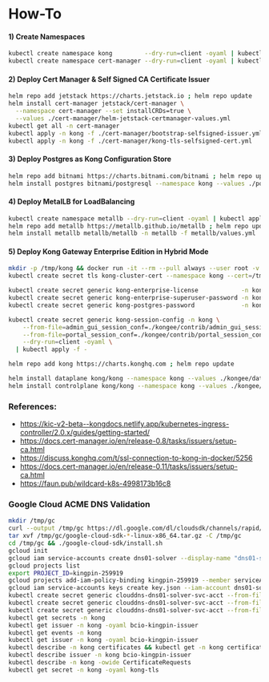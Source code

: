 # How-To
#### 1) Create Namespaces
```sh
kubectl create namespace kong         --dry-run=client -oyaml | kubectl apply -f -
kubectl create namespace cert-manager --dry-run=client -oyaml | kubectl apply -f -
```
#### 2) Deploy Cert Manager & Self Signed CA Certificate Issuer
```sh
helm repo add jetstack https://charts.jetstack.io ; helm repo update
helm install cert-manager jetstack/cert-manager \
  --namespace cert-manager --set installCRDs=true \
  --values ./cert-manager/helm-jetstack-certmanager-values.yml
kubectl get all -n cert-manager
kubectl apply -n kong -f ./cert-manager/bootstrap-selfsigned-issuer.yml
kubectl apply -n kong -f ./cert-manager/kong-tls-selfsigned-cert.yml
```
#### 3) Deploy Postgres as Kong Configuration Store
```sh
helm repo add bitnami https://charts.bitnami.com/bitnami ; helm repo update
helm install postgres bitnami/postgresql --namespace kong --values ./postgres/values.yml
```
#### 4) Deploy MetalLB for LoadBalancing
```sh
kubectl create namespace metallb --dry-run=client -oyaml | kubectl apply -f -
helm repo add metallb https://metallb.github.io/metallb ; helm repo update
helm install metallb metallb/metallb -n metallb -f metallb/values.yml
```
#### 5) Deploy Kong Gateway Enterprise Edition in Hybrid Mode
```sh
mkdir -p /tmp/kong && docker run -it --rm --pull always --user root -v /tmp/kong:/tmp/kong:z docker.io/kong/kong -- kong hybrid gen_cert /tmp/kong/tls.crt /tmp/kong/tls.key
kubectl create secret tls kong-cluster-cert --namespace kong --cert=/tmp/kong/tls.crt --key=/tmp/kong/tls.key --dry-run=client -oyaml | kubectl apply -f -

kubectl create secret generic kong-enterprise-license            -n kong --from-file=license=${HOME}/.kong-license-data/license.json --dry-run=client -oyaml | kubectl apply -n kong -f -
kubectl create secret generic kong-enterprise-superuser-password -n kong --from-literal=password='kong_admin'                        --dry-run=client -oyaml | kubectl apply -n kong -f -
kubectl create secret generic kong-postgres-password             -n kong --from-literal=password=kong                                --dry-run=client -oyaml | kubectl apply -n kong -f -

kubectl create secret generic kong-session-config -n kong \
    --from-file=admin_gui_session_conf=./kongee/contrib/admin_gui_session_conf \
    --from-file=portal_session_conf=./kongee/contrib/portal_session_conf \
    --dry-run=client -oyaml \
  | kubectl apply -f -

helm repo add kong https://charts.konghq.com ; helm repo update

helm install dataplane kong/kong --namespace kong --values ./kongee/dataplane.yml --set ingressController.installCRDs=false
helm install controlplane kong/kong --namespace kong --values ./kongee/controlplane.yml --set ingressController.installCRDs=false
```

### References:
  - https://kic-v2-beta--kongdocs.netlify.app/kubernetes-ingress-controller/2.0.x/guides/getting-started/    
  - https://docs.cert-manager.io/en/release-0.8/tasks/issuers/setup-ca.html    
  - https://discuss.konghq.com/t/ssl-connection-to-kong-in-docker/5256    
  - https://docs.cert-manager.io/en/release-0.11/tasks/issuers/setup-ca.html    
  - https://faun.pub/wildcard-k8s-4998173b16c8
    
### Google Cloud ACME DNS Validation
```sh
mkdir /tmp/gc
curl --output /tmp/gc https://dl.google.com/dl/cloudsdk/channels/rapid/downloads/google-cloud-sdk-353.0.0-linux-x86_64.tar.gz
tar xvf /tmp/gc/google-cloud-sdk-*-linux-x86_64.tar.gz -C /tmp/gc
cd /tmp/gc && ./google-cloud-sdk/install.sh
gcloud init
gcloud iam service-accounts create dns01-solver --display-name "dns01-solver"
gcloud projects list
export PROJECT_ID=kingpin-259919
gcloud projects add-iam-policy-binding kingpin-259919 --member serviceAccount:dns01-solver@kingpin-259919.iam.gserviceaccount.com --role roles/dns.admin
gcloud iam service-accounts keys create key.json --iam-account dns01-solver@kingpin-259919.iam.gserviceaccount.com
kubectl create secret generic clouddns-dns01-solver-svc-acct --from-file=key.json
kubectl create secret generic clouddns-dns01-solver-svc-acct --from-file=key.json -n kong
kubectl create secret generic clouddns-dns01-solver-svc-acct --from-file=key.json -n cert-manager
kubectl get secrets -n kong
kubectl get issuer -n kong -oyaml bcio-kingpin-issuer
kubectl get events -n kong
kubectl get issuer -n kong -oyaml bcio-kingpin-issuer
kubectl describe -n kong certificates && kubectl get -n kong certificates -owide
kubectl describe issuer -n kong bcio-kingpin-issuer
kubectl describe -n kong -owide CertificateRequests
kubectl get secret -n kong -oyaml kong-tls
```
